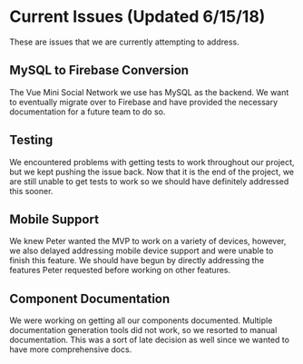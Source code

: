 # Current Issues (Updated 6/15/18)

These are issues that we are currently attempting to address.

## MySQL to Firebase Conversion
The Vue Mini Social Network we use has MySQL as the backend. We want to eventually migrate over to Firebase and have provided the necessary documentation for a future team to do so. 

## Testing
We encountered problems with getting tests to work throughout our project, but we kept pushing the issue back. Now that it is the end of the project, we are still unable to get tests to work so we should have definitely addressed this sooner.

## Mobile Support
We knew Peter wanted the MVP to work on a variety of devices, however, we also delayed addressing mobile device support and were unable to finish this feature. We should have begun by directly addressing the features Peter requested before working on other features. 

## Component Documentation
We were working on getting all our components documented. Multiple documentation generation tools did not work, so we resorted to manual documentation. This was a sort of late decision as well since we wanted to have more comprehensive docs. 